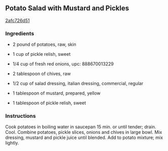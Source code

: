 ## Potato Salad with Mustard and Pickles

[2afc726d51](http://www.kraftrecipes.com/recipes/potato-salad-mustard-pickles-175193.aspx)

### Ingredients

 - 2 pound of potatoes, raw, skin

 - 1 cup of pickle relish, sweet

 - 1/4 cup of fresh red onions, upc: 888670013229

 - 2 tablespoon of chives, raw

 - 1/2 cup of salad dressing, italian dressing, commercial, regular

 - 1 tablespoon of mustard, prepared, yellow

 - 1 tablespoon of pickle relish, sweet

### Instructions

Cook potatoes in boiling water in saucepan 15 min. or until tender; drain. Cool. Combine potatoes, pickle slices, onions and chives in large bowl. Mix dressing, mustard and pickle juice until blended. Add to potato mixture; mix lightly.